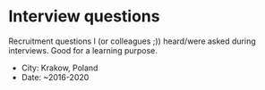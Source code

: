 # Interview questions

Recruitment questions I (or colleagues ;)) heard/were asked during interviews. Good for a learning purpose.
- City: Krakow, Poland
- Date: ~2016-2020
